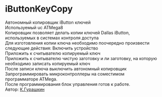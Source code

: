 ﻿# iButtonKeyCopy
 Автономный копировщик iButton ключей</br>
 Используемый uc ATMega8</br>
 Копировщик позволяет делать копии ключей Dallas iButton, используемых в системах контроля доступа</br>
 Для изготовления копии ключа необходимо поочередно произвести следующие действия:
 Включить устройство</br>
 Приложить к считывателю копируемый ключ</br>
 Приложить к считывателю чистую заготовку и ли заготовку, на которую необходимо записать копируемый ключ</br>
 После записи ключа выключить автономный копировщик</br>
 Запрограммировать микроконтроллеры на соместимом программаторе ATMega.</br>
После программирования блок управления готов к работе.</br>
 Автор: [К.Гурашкин](<https://github.com/CrockoMan>)
